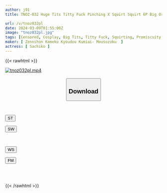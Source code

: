 ```yaml
---
author: j91
title: TNOZ-032 Huge Tits Titty Fuck Pinching X Squirt Squirt 6P Big Orgy [108 Cm J Cup Beautiful Girl Layer] Submissive De Masochistic Nature That Can Never Be Refused [All D Kiss Saliva & Pee Jet Gulp Drinking Cunnilingus] Continuous Thick Dick Makes You Climax So Much That You Are On The Verge Of Fainting Power Piston Training 174 Minutes

url: /v/tnoz032pl
date: 2024-03-09T01:55:00Z
image: "tnoz032pl.jpg"
tags: [Censored, Cosplay, Big Tits, Titty Fuck, Squirting, Promiscuity	]
maker: [ Zennihon Kameko Kyoudou Kumiai- Mousozoku  ]
actress: [ Sachiko ]
---
```



{{< rawhtml >}}

<div class="video" data-videoid="PX7kYexK9pfLVX">
    <a href="javascript:;">
        <img src="/v/tnoz032pl/tnoz032pl.jpg" width="WIDTH" height="HEIGHT" alt="tnoz032pl.mp4" loading="lazy">
    </a>
</div>

<script type="text/javascript" src="https://j91.asia/asset/on-demand-st.js"></script>

<br>
  <link rel="stylesheet" href="https://j91.asia/asset/bs5.css">
  
  <center>
  <button class="btn btn-primary" type="button" data-bs-toggle="collapse" data-bs-target=".multi-collapse" aria-expanded="false" aria-controls="multiCollapseExample1 multiCollapseExample2"><h2>Download</h2></button></center>
</p>
<div class="row">
  <div class="col">
    <div class="collapse multi-collapse" id="multiCollapseExample1">
      <div class="card card-body">
	      	      <br>
<div class="buttons">  
<p><a href="https://streamtape.to/v/PX7kYexK9pfLVX" target="_blank"><button class="btn-hover color-3"><i class="fa fa-download"></i> ST</button></a></p>
<p><a href="https://cdnwish.com/g3m053wwelbu" target="_blank"><button class="btn-hover color-2"><i class="fa fa-download"></i> SW</button></a></p></div>
    </div>
  </div>
</div>
  <div class="col">
    <div class="collapse multi-collapse" id="multiCollapseExample2">
      <div class="card card-body">
	      <br>
<div class="buttons">
<p><a href="javascript:;"><button class="btn-hover color-9"><i class="fa fa-download"></i> WS</button></a></p>
<p><a href="javascript:;"><button class="btn-hover color-8"><i class="fa fa-download"></i> FM</button></a></p></div>
<br><br>
      </div>
    </div>
  </div>
</div>

{{< /rawhtml >}}